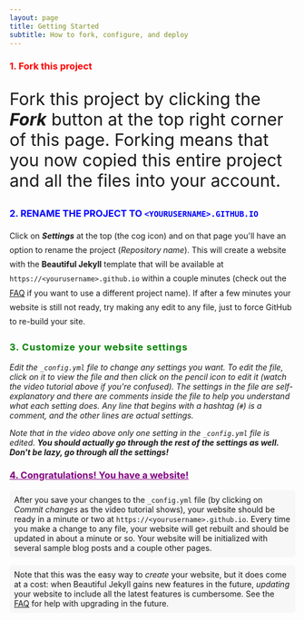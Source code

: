 ```yaml
---
layout: page
title: Getting Started
subtitle: How to fork, configure, and deploy
---
```


<!-- Paste the raw "Getting started" markdown content below this line -->

<div class="gs-section-01" markdown="1">

### 1. Fork this project

Fork this project by clicking the __*Fork*__ button at the top right corner of this page. Forking means that you now copied this entire project and all the files into your account.


</div>

<div class="gs-section-02" markdown="1">

### 2. Rename the project to `<yourusername>.github.io`

Click on __*Settings*__ at the top (the cog icon) and on that page you'll have an option to rename the project (*Repository name*). This will create a website with the **Beautiful Jekyll** template that will be available at `https://<yourusername>.github.io` within a couple minutes (check out the [FAQ](https://beautifuljekyll.com/faq/#custom-domain) if you want to use a different project name). If after a few minutes your website is still not ready, try making any edit to any file, just to force GitHub to re-build your site.

</div>

<div class="gs-section-03" markdown="1">

### 3. Customize your website settings

Edit the `_config.yml` file to change any settings you want. To edit the file, click on it to view the file and then click on the pencil icon to edit it (watch the video tutorial above if you're confused).  The settings in the file are self-explanatory and there are comments inside the file to help you understand what each setting does. Any line that begins with a hashtag (`#`) is a comment, and the other lines are actual settings.

Note that in the video above only one setting in the `_config.yml` file is edited. **You should actually go through the rest of the settings as well. Don't be lazy, go through all the settings!**

</div>

<div class="gs-section-04" markdown="1">

### 4. Congratulations! You have a website!

After you save your changes to the `_config.yml` file (by clicking on *Commit changes* as the video tutorial shows), your website should be ready in a minute or two at `https://<yourusername>.github.io`. Every time you make a change to any file, your website will get rebuilt and should be updated in about a minute or so. Your website will be initialized with several sample blog posts and a couple other pages.

Note that this was the easy way to *create* your website, but it does come at a cost: when Beautiful Jekyll gains new features in the future, *updating* your website to include all the latest features is cumbersome. See the [FAQ](https://beautifuljekyll.com/faq/#updating) for help with upgrading in the future.


</div>



<!-- Put the style tag at the very bottom of the page -->
<style>
.gs-section-01 h3 { color: red; }
.gs-section-01 p  { font-size: 30px; }

.gs-section-02 h3 { color: blue; text-transform: uppercase; }
.gs-section-02 p  { line-height: 1.8; }

.gs-section-03 h3 { color: green; letter-spacing: 1px; }
.gs-section-03 p  { font-style: italic; }

/* New: style Step 4 so graders see it's scoped */
.gs-section-04 h3 { color: purple; text-decoration: underline; }
.gs-section-04 p  { background: #f7f7f7; padding: 8px; border-radius: 6px; }
</style>
